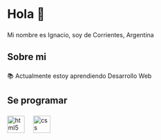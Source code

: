 <h1 align="left">Hola 👋</h1>

###

<p align="left">Mi nombre es Ignacio, soy de Corrientes, Argentina</p>

###

<h2 align="left">Sobre mi</h2>

###

<p align="left">📚 Actualmente estoy aprendiendo Desarrollo Web</p>

###

<h2 align="left">Se programar</h2>

###

<div align="left">
  <img src="https://cdn.jsdelivr.net/gh/devicons/devicon/icons/html5/html5-original.svg" height="40" alt="html5 logo"  />
  <img width="12" />
  <img src="https://cdn.jsdelivr.net/gh/devicons/devicon/icons/css3/css3-original.svg" height="40" alt="css logo"  />
</div>

###